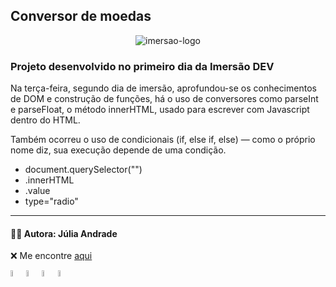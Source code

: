 ## Conversor de moedas

<p align="center"><img src="https://www.alura.com.br/assets/img/imersoes/dev-2021/logo-imersao-conversor-de-moedas.svg" alt="imersao-logo"></p>

### Projeto desenvolvido no primeiro dia da Imersão DEV

Na terça-feira, segundo dia de imersão, aprofundou-se os conhecimentos de DOM e construção de funções, há o uso de conversores como parseInt e parseFloat, o método innerHTML, usado para escrever com Javascript dentro do HTML.

Também ocorreu o uso de condicionais (if, else if, else) — como o próprio nome diz, sua execução depende de uma condição. 

* document.querySelector("")
* .innerHTML
* .value
* type="radio"

***

#### 👩‍💻 Autora: Júlia Andrade

❌ Me encontre [aqui](https://linktr.ee/julia.b.andrade)


<img src="https://www.alura.com.br/assets/img/alura-share.1647533642.png" alt="alura-logo" style="width: 5%;"><img src="https://cdn.icon-icons.com/icons2/2108/PNG/512/javascript_icon_130900.png" alt="javascript-logo" style="width: 5%;"><img src="https://cdn-icons-png.flaticon.com/512/732/732190.png" alt="css-logo" style="width: 5%;"><img src="https://cdn-icons-png.flaticon.com/512/732/732212.png" alt="html-logo" style="width: 5%;">
